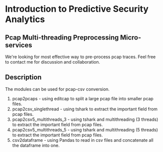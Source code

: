 # Introduction to Predictive Security Analytics

## Pcap Multi-threading Preprocessing Micro-services

We're looking for most effective way to pre-process pcap traces. Feel free to contact me for discussion and collaboration. 

## Description

The modules can be used for pcap-csv conversion.

1. pcap2pcaps - using editcap to split a large pcap file into smaller pcap files.
2. pcap2csv_singlethread - using tshark to extract the important field from pcap files.
3. pcap2csv5_multithreads_3 - using tshark and multithreading (3 threads) to extract the important field from pcap files.
4. pcap2csv5_multithreads_5 - using tshark and multithreading (5 threads) to extract the important field from pcap files.
5. csv2dataframe - using Pandas to read in csv files and concatenate all the dataframe into one.